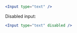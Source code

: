 ```jsx harmony
<Input type="text" />
```

Disabled input:

```jsx harmony
<Input type="text" disabled />
```
